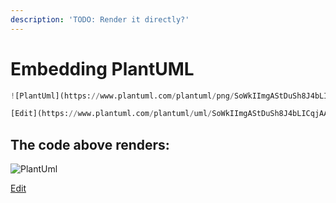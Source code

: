 ```yaml
---
description: 'TODO: Render it directly?'
---
```


# Embedding PlantUML

```python
![PlantUml](https://www.plantuml.com/plantuml/png/SoWkIImgAStDuSh8J4bLICqjAAbKI4ajJYxAB2Z9pC_ZYjQALT3LjLC8BaaiIJNaWb1W4Q0CZ6kbK9AHMQm0H8aAnIL5cNdfM6JoyaioKejWyZ05CAEDk20Kt6Y7rBmKeBi0) 

[Edit](https://www.plantuml.com/plantuml/uml/SoWkIImgAStDuSh8J4bLICqjAAbKI4ajJYxAB2Z9pC_ZYjQALT3LjLC8BaaiIJNaWb1W4Q0CZ6kbK9AHMQm0H8aAnIL5cNdfM6JoyaioKejWyZ05CAEDk20Kt6Y7rBmKeBi0)
```





## The code above renders:

![PlantUml](https://www.plantuml.com/plantuml/png/SoWkIImgAStDuSh8J4bLICqjAAbKI4ajJYxAB2Z9pC\_ZYjQALT3LjLC8BaaiIJNaWb1W4Q0CZ6kbK9AHMQm0H8aAnIL5cNdfM6JoyaioKejWyZ05CAEDk20Kt6Y7rBmKeBi0)

[Edit](https://www.plantuml.com/plantuml/uml/SoWkIImgAStDuSh8J4bLICqjAAbKI4ajJYxAB2Z9pC\_ZYjQALT3LjLC8BaaiIJNaWb1W4Q0CZ6kbK9AHMQm0H8aAnIL5cNdfM6JoyaioKejWyZ05CAEDk20Kt6Y7rBmKeBi0)
